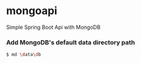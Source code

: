 # mongoapi

Simple Spring Boot Api with MongoDB

### Add MongoDB's default data directory path

```bash 
$ md \data\db
```

